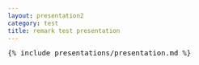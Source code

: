 ```yaml
---
layout: presentation2
category: test
title: remark test presentation
---
```


<pre>{% include presentations/presentation.md %}</pre>
